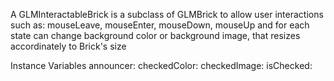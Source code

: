 A GLMInteractableBrick is a subclass of GLMBrick to allow user interactions such as: mouseLeave, mouseEnter, mouseDown, mouseUp and for each state can change background color or background image, that resizes accordinately to Brick's sizeInstance Variables	announcer:		<Object>	checkedColor:		<Object>	checkedImage:		<Object>	isChecked:		<Object>	isEnabled:		<Object>	isPressed:		<Object>	isSelected:		<Object>	normalColor:		<Object>	normalImage:		<Object>	pressedColor:		<Object>	pressedImage:		<Object>	selectedColor:		<Object>	selectedImage:		<Object>announcer	- xxxxxcheckedColor	- xxxxxcheckedImage	- xxxxxisChecked	- xxxxxisEnabled	- xxxxxisPressed	- xxxxxisSelected	- xxxxxnormalColor	- xxxxxnormalImage	- xxxxxpressedColor	- xxxxxpressedImage	- xxxxxselectedColor	- xxxxxselectedImage	- xxxxx